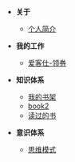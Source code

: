 
- **关于**
     - [个人简介](/use/home)
- **我的工作**
    - [爱客仕-领券]({{baseDomain}}/work/xkeshi/index.html)
    
- **知识体系**
    - [我的书架]({{baseDomain}}/bookshelf/book/index.html)
    - [book2]({{baseDomain}}/bookshelf/book2/index.html)
    - [读过的书](information/books)
    
- **意识体系**
   - [思维模式](http://baidu.com)
